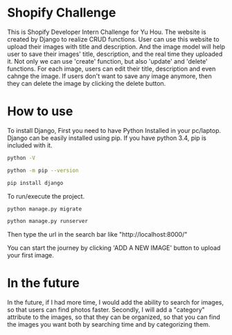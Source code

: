 # Shopify Challenge
This is Shopify Developer Intern Challenge for Yu Hou. The website is created by Django to realize CRUD functions. User can use this website to upload their images with title and description. And the image model will help user to save their images' title, description, and the real time they uploaded it. Not only we can use 'create' function, but also 'update' and 'delete' functions. For each image, users can edit their title, description and even cahnge the image. If users don't want to save any image anymore, then they can delete the image by clicking the delete button.

# How to use
To install Django, First you need to have Python Installed in your pc/laptop. Django can be easily installed using pip. If you have python 3.4, pip is included with it.
```bash
python -V

python -m pip --version

pip install django
```
To run/execute the project.
```bash
python manage.py migrate

python manage.py runserver
```
Then type the url in the search bar like "http://localhost:8000/"

You can start the journey by clicking 'ADD A NEW IMAGE' button to upload your first image.

# In the future
In the future, if I had more time, I would add the ability to search for images, so that users can find photos faster. Secondly, I will add a "category" attribute to the images, so that they can be organized, so that you can find the images you want both by searching time and by categorizing them.